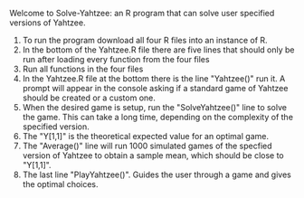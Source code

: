 Welcome to Solve-Yahtzee: an R program that can solve user specified versions of Yahtzee.

1. To run the program download all four R files into an instance of R.
2. In the bottom of the Yahtzee.R file there are five lines that should only be run after loading every function from the four files
3. Run all functions in the four files
4. In the Yahtzee.R file at the bottom there is the line "Yahtzee()" run it. A prompt will appear in the console asking if a standard game of Yahtzee should be created or a custom one.
5. When the desired game is setup, run the "SolveYahtzee()" line to solve the game. This can take a long time, depending on the complexity of the specified version.
6. The "Y[1,1]" is the theoretical expected value for an optimal game.
7. The "Average()" line will run 1000 simulated games of the specfied version of Yahtzee to obtain a sample mean, which should be close to "Y[1,1]".
8. The last line "PlayYahtzee()". Guides the user through a game and gives the optimal choices.
